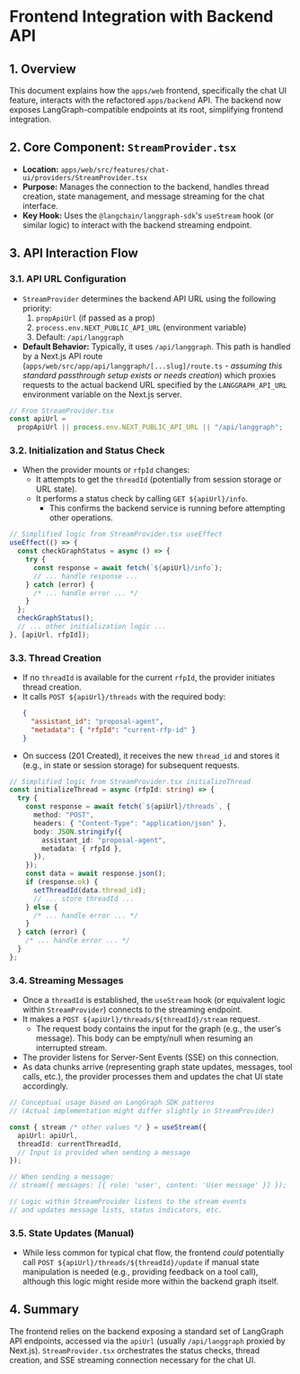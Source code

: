 # Frontend Integration with Backend API

## 1. Overview

This document explains how the `apps/web` frontend, specifically the chat UI feature, interacts with the refactored `apps/backend` API. The backend now exposes LangGraph-compatible endpoints at its root, simplifying frontend integration.

## 2. Core Component: `StreamProvider.tsx`

- **Location:** `apps/web/src/features/chat-ui/providers/StreamProvider.tsx`
- **Purpose:** Manages the connection to the backend, handles thread creation, state management, and message streaming for the chat interface.
- **Key Hook:** Uses the `@langchain/langgraph-sdk`'s `useStream` hook (or similar logic) to interact with the backend streaming endpoint.

## 3. API Interaction Flow

### 3.1. API URL Configuration

- `StreamProvider` determines the backend API URL using the following priority:
  1.  `propApiUrl` (if passed as a prop)
  2.  `process.env.NEXT_PUBLIC_API_URL` (environment variable)
  3.  Default: `/api/langgraph`
- **Default Behavior:** Typically, it uses `/api/langgraph`. This path is handled by a Next.js API route (`apps/web/src/app/api/langgraph/[...slug]/route.ts` - _assuming this standard passthrough setup exists or needs creation_) which proxies requests to the actual backend URL specified by the `LANGGRAPH_API_URL` environment variable on the Next.js server.

```typescript
// From StreamProvider.tsx
const apiUrl =
  propApiUrl || process.env.NEXT_PUBLIC_API_URL || "/api/langgraph";
```

### 3.2. Initialization and Status Check

- When the provider mounts or `rfpId` changes:
  - It attempts to get the `threadId` (potentially from session storage or URL state).
  - It performs a status check by calling `GET ${apiUrl}/info`.
    - This confirms the backend service is running before attempting other operations.

```typescript
// Simplified logic from StreamProvider.tsx useEffect
useEffect(() => {
  const checkGraphStatus = async () => {
    try {
      const response = await fetch(`${apiUrl}/info`);
      // ... handle response ...
    } catch (error) {
      /* ... handle error ... */
    }
  };
  checkGraphStatus();
  // ... other initialization logic ...
}, [apiUrl, rfpId]);
```

### 3.3. Thread Creation

- If no `threadId` is available for the current `rfpId`, the provider initiates thread creation.
- It calls `POST ${apiUrl}/threads` with the required body:
  ```json
  {
    "assistant_id": "proposal-agent",
    "metadata": { "rfpId": "current-rfp-id" }
  }
  ```
- On success (201 Created), it receives the new `thread_id` and stores it (e.g., in state or session storage) for subsequent requests.

```typescript
// Simplified logic from StreamProvider.tsx initializeThread
const initializeThread = async (rfpId: string) => {
  try {
    const response = await fetch(`${apiUrl}/threads`, {
      method: "POST",
      headers: { "Content-Type": "application/json" },
      body: JSON.stringify({
        assistant_id: "proposal-agent",
        metadata: { rfpId },
      }),
    });
    const data = await response.json();
    if (response.ok) {
      setThreadId(data.thread_id);
      // ... store threadId ...
    } else {
      /* ... handle error ... */
    }
  } catch (error) {
    /* ... handle error ... */
  }
};
```

### 3.4. Streaming Messages

- Once a `threadId` is established, the `useStream` hook (or equivalent logic within `StreamProvider`) connects to the streaming endpoint.
- It makes a `POST ${apiUrl}/threads/${threadId}/stream` request.
  - The request body contains the input for the graph (e.g., the user's message). This body can be empty/null when resuming an interrupted stream.
- The provider listens for Server-Sent Events (SSE) on this connection.
- As data chunks arrive (representing graph state updates, messages, tool calls, etc.), the provider processes them and updates the chat UI state accordingly.

```typescript
// Conceptual usage based on LangGraph SDK patterns
// (Actual implementation might differ slightly in StreamProvider)

const { stream /* other values */ } = useStream({
  apiUrl: apiUrl,
  threadId: currentThreadId,
  // Input is provided when sending a message
});

// When sending a message:
// stream({ messages: [{ role: 'user', content: 'User message' }] });

// Logic within StreamProvider listens to the stream events
// and updates message lists, status indicators, etc.
```

### 3.5. State Updates (Manual)

- While less common for typical chat flow, the frontend _could_ potentially call `POST ${apiUrl}/threads/${threadId}/update` if manual state manipulation is needed (e.g., providing feedback on a tool call), although this logic might reside more within the backend graph itself.

## 4. Summary

The frontend relies on the backend exposing a standard set of LangGraph API endpoints, accessed via the `apiUrl` (usually `/api/langgraph` proxied by Next.js). `StreamProvider.tsx` orchestrates the status checks, thread creation, and SSE streaming connection necessary for the chat UI.
